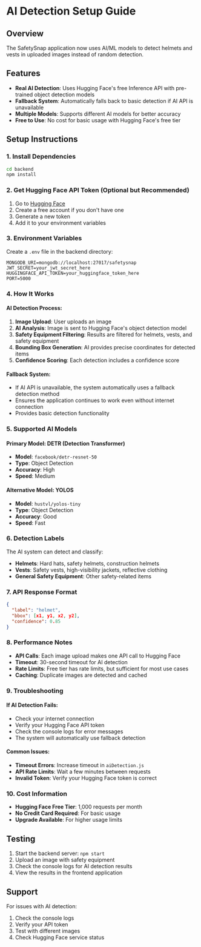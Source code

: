 # AI Detection Setup Guide

## Overview
The SafetySnap application now uses AI/ML models to detect helmets and vests in uploaded images instead of random detection.

## Features
- **Real AI Detection**: Uses Hugging Face's free Inference API with pre-trained object detection models
- **Fallback System**: Automatically falls back to basic detection if AI API is unavailable
- **Multiple Models**: Supports different AI models for better accuracy
- **Free to Use**: No cost for basic usage with Hugging Face's free tier

## Setup Instructions

### 1. Install Dependencies
```bash
cd backend
npm install
```

### 2. Get Hugging Face API Token (Optional but Recommended)
1. Go to [Hugging Face](https://huggingface.co/settings/tokens)
2. Create a free account if you don't have one
3. Generate a new token
4. Add it to your environment variables

### 3. Environment Variables
Create a `.env` file in the backend directory:
```env
MONGODB_URI=mongodb://localhost:27017/safetysnap
JWT_SECRET=your_jwt_secret_here
HUGGINGFACE_API_TOKEN=your_huggingface_token_here
PORT=5000
```

### 4. How It Works

#### AI Detection Process:
1. **Image Upload**: User uploads an image
2. **AI Analysis**: Image is sent to Hugging Face's object detection model
3. **Safety Equipment Filtering**: Results are filtered for helmets, vests, and safety equipment
4. **Bounding Box Generation**: AI provides precise coordinates for detected items
5. **Confidence Scoring**: Each detection includes a confidence score

#### Fallback System:
- If AI API is unavailable, the system automatically uses a fallback detection method
- Ensures the application continues to work even without internet connection
- Provides basic detection functionality

### 5. Supported AI Models

#### Primary Model: DETR (Detection Transformer)
- **Model**: `facebook/detr-resnet-50`
- **Type**: Object Detection
- **Accuracy**: High
- **Speed**: Medium

#### Alternative Model: YOLOS
- **Model**: `hustvl/yolos-tiny`
- **Type**: Object Detection
- **Accuracy**: Good
- **Speed**: Fast

### 6. Detection Labels
The AI system can detect and classify:
- **Helmets**: Hard hats, safety helmets, construction helmets
- **Vests**: Safety vests, high-visibility jackets, reflective clothing
- **General Safety Equipment**: Other safety-related items

### 7. API Response Format
```json
{
  "label": "helmet",
  "bbox": [x1, y1, x2, y2],
  "confidence": 0.85
}
```

### 8. Performance Notes
- **API Calls**: Each image upload makes one API call to Hugging Face
- **Timeout**: 30-second timeout for AI detection
- **Rate Limits**: Free tier has rate limits, but sufficient for most use cases
- **Caching**: Duplicate images are detected and cached

### 9. Troubleshooting

#### If AI Detection Fails:
- Check your internet connection
- Verify your Hugging Face API token
- Check the console logs for error messages
- The system will automatically use fallback detection

#### Common Issues:
- **Timeout Errors**: Increase timeout in `aiDetection.js`
- **API Rate Limits**: Wait a few minutes between requests
- **Invalid Token**: Verify your Hugging Face token is correct

### 10. Cost Information
- **Hugging Face Free Tier**: 1,000 requests per month
- **No Credit Card Required**: For basic usage
- **Upgrade Available**: For higher usage limits

## Testing
1. Start the backend server: `npm start`
2. Upload an image with safety equipment
3. Check the console logs for AI detection results
4. View the results in the frontend application

## Support
For issues with AI detection:
1. Check the console logs
2. Verify your API token
3. Test with different images
4. Check Hugging Face service status

